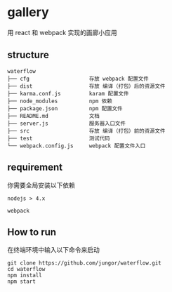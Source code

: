 # gallery

用 react 和 webpack 实现的画廊小应用

## structure

```
waterflow
├── cfg                   存放 webpack 配置文件
├── dist                  存放 编译（打包）后的资源文件
├── karma.conf.js         karam 配置文件
├── node_modules          npm 依赖
├── package.json          npm 配置文件
├── README.md             文档
├── server.js             服务器入口文件
├── src                   存放 编译（打包）前的资源文件
├── test                  测试代码   
└── webpack.config.js     webpack 配置文件入口
```

## requirement

你需要全局安装以下依赖

`nodejs > 4.x`

`webpack`


## How to run


在终端环境中输入以下命令来启动

```
git clone https://github.com/jungor/waterflow.git
cd waterflow
npm install
npm start
```
